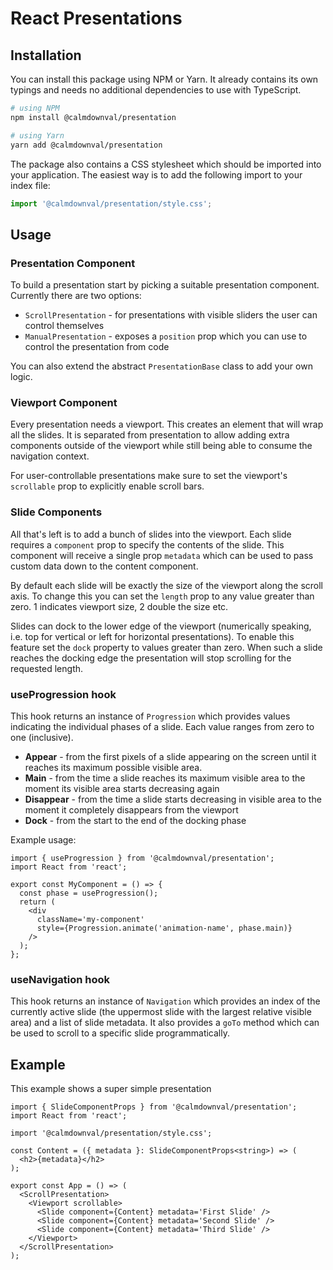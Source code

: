 # React Presentations

## Installation

You can install this package using NPM or Yarn. It already contains its own
typings and needs no additional dependencies to use with TypeScript.

```sh
# using NPM
npm install @calmdownval/presentation

# using Yarn
yarn add @calmdownval/presentation
```

The package also contains a CSS stylesheet which should be imported into your
application. The easiest way is to add the following import to your index file:

```ts
import '@calmdownval/presentation/style.css';
```

## Usage

### Presentation Component

To build a presentation start by picking a suitable presentation component.
Currently there are two options:

- `ScrollPresentation` - for presentations with visible sliders the user can
  control themselves
- `ManualPresentation` - exposes a `position` prop which you can use to control
  the presentation from code

You can also extend the abstract `PresentationBase` class to add your own logic.

### Viewport Component

Every presentation needs a viewport. This creates an element that will wrap all
the slides. It is separated from presentation to allow adding extra components
outside of the viewport while still being able to consume the navigation
context.

For user-controllable presentations make sure to set the viewport's `scrollable`
prop to explicitly enable scroll bars.

### Slide Components

All that's left is to add a bunch of slides into the viewport. Each slide
requires a `component` prop to specify the contents of the slide. This component
will receive a single prop `metadata` which can be used to pass custom data down
to the content component.

By default each slide will be exactly the size of the viewport along the scroll
axis. To change this you can set the `length` prop to any value greater than
zero. 1 indicates viewport size, 2 double the size etc.

Slides can dock to the lower edge of the viewport (numerically speaking, i.e.
top for vertical or left for horizontal presentations). To enable this feature
set the `dock` property to values greater than zero. When such a slide reaches
the docking edge the presentation will stop scrolling for the requested length.

### useProgression hook

This hook returns an instance of `Progression` which provides values indicating
the individual phases of a slide. Each value ranges from zero to one
(inclusive).

- **Appear** - from the first pixels of a slide appearing on the screen until it
  reaches its maximum possible visible area.
- **Main** - from the time a slide reaches its maximum visible area to the
  moment its visible area starts decreasing again
- **Disappear** - from the time a slide starts decreasing in visible area to the
  moment it completely disappears from the viewport
- **Dock** - from the start to the end of the docking phase

Example usage:

```tsx
import { useProgression } from '@calmdownval/presentation';
import React from 'react';

export const MyComponent = () => {
  const phase = useProgression();
  return (
    <div
      className='my-component'
      style={Progression.animate('animation-name', phase.main)}
    />
  );
};
```

### useNavigation hook

This hook returns an instance of `Navigation` which provides an index of the
currently active slide (the uppermost slide with the largest relative visible
area) and a list of slide metadata. It also provides a `goTo` method which can
be used to scroll to a specific slide programmatically.

## Example

This example shows a super simple presentation 

```tsx
import { SlideComponentProps } from '@calmdownval/presentation';
import React from 'react';

import '@calmdownval/presentation/style.css';

const Content = ({ metadata }: SlideComponentProps<string>) => (
  <h2>{metadata}</h2>
);

export const App = () => (
  <ScrollPresentation>
    <Viewport scrollable>
      <Slide component={Content} metadata='First Slide' />
      <Slide component={Content} metadata='Second Slide' />
      <Slide component={Content} metadata='Third Slide' />
    </Viewport>
  </ScrollPresentation>
);
```
